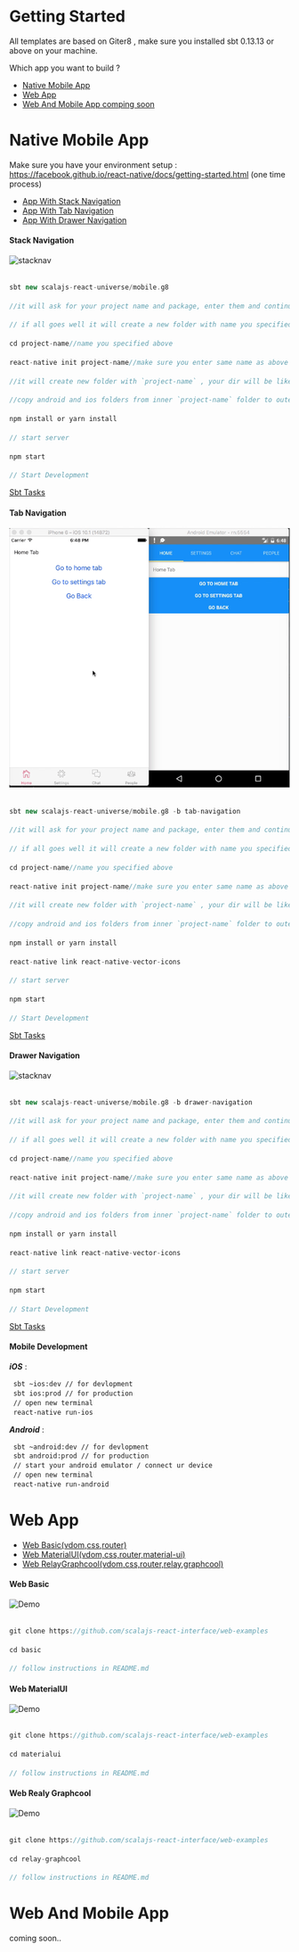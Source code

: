 # Getting Started

All templates are based on Giter8 , make sure you installed sbt 0.13.13 or above on your machine.

Which app you want to build ? 

- [Native Mobile App](#native-mobile-app)
- [Web App](#web-app)
- [Web And Mobile App comping soon](#web-and-mobile-app)




# Native Mobile App

Make sure you have your environment setup : https://facebook.github.io/react-native/docs/getting-started.html (one time process)


- [App With Stack Navigation](#stack-navigation)
- [App With Tab Navigation](#tab-navigation)
- [App With Drawer Navigation](#drawer-navigation)


#### Stack Navigation

![stacknav](stacknav.gif)


```scala

sbt new scalajs-react-universe/mobile.g8

//it will ask for your project name and package, enter them and continue

// if all goes well it will create a new folder with name you specified above

cd project-name//name you specified above

react-native init project-name//make sure you enter same name as above

//it will create new folder with `project-name` , your dir will be like `project-name`/`project-name`.

//copy android and ios folders from inner `project-name` folder to outer `project-name` folder and then delete inner `project-name` folder.

npm install or yarn install

// start server 

npm start

// Start Development

```
[Sbt Tasks](#mobile-development)


#### Tab Navigation

![stacknav](tabnav.gif)


```scala

sbt new scalajs-react-universe/mobile.g8 -b tab-navigation

//it will ask for your project name and package, enter them and continue

// if all goes well it will create a new folder with name you specified above

cd project-name//name you specified above

react-native init project-name//make sure you enter same name as above

//it will create new folder with `project-name` , your dir will be like `project-name`/`project-name`.

//copy android and ios folders from inner `project-name` folder to outer `project-name` folder and then delete inner `project-name` folder.

npm install or yarn install

react-native link react-native-vector-icons

// start server

npm start

// Start Development

```
[Sbt Tasks](#mobile-development)


#### Drawer Navigation

![stacknav](drawernav.gif)


```scala

sbt new scalajs-react-universe/mobile.g8 -b drawer-navigation

//it will ask for your project name and package, enter them and continue

// if all goes well it will create a new folder with name you specified above

cd project-name//name you specified above

react-native init project-name//make sure you enter same name as above

//it will create new folder with `project-name` , your dir will be like `project-name`/`project-name`.

//copy android and ios folders from inner `project-name` folder to outer `project-name` folder and then delete inner `project-name` folder.

npm install or yarn install

react-native link react-native-vector-icons

// start server

npm start

// Start Development

```
[Sbt Tasks](#mobile-development)





#### Mobile Development

***iOS*** :

```sh
 sbt ~ios:dev // for devlopment
 sbt ios:prod // for production
 // open new terminal
 react-native run-ios
```

***Android*** :

```sh
 sbt ~android:dev // for devlopment
 sbt android:prod // for production
 // start your android emulator / connect ur device
 // open new terminal
 react-native run-android
```

# Web App

- [Web Basic(vdom,css,router)](#web-basic)
- [Web MaterialUI(vdom,css,router,material-ui)](#web-materialui)
- [Web RelayGraphcool(vdom,css,router,relay,graphcool)](#web-relay-graphcool)

#### Web Basic 

![Demo](https://github.com/scalajs-react-interface/web-examples/tree/master/basic/demo.gif)


```scala

git clone https://github.com/scalajs-react-interface/web-examples

cd basic 

// follow instructions in README.md

```

#### Web MaterialUI 

![Demo](https://github.com/scalajs-react-interface/web-examples/tree/master/materialui/demo.gif)


```scala

git clone https://github.com/scalajs-react-interface/web-examples

cd materialui 

// follow instructions in README.md

```

#### Web Realy Graphcool 

![Demo](https://github.com/scalajs-react-interface/web-examples/tree/master/relay-graphcool/demo.gif)


```scala

git clone https://github.com/scalajs-react-interface/web-examples

cd relay-graphcool 

// follow instructions in README.md

```


# Web And Mobile App

coming soon..

